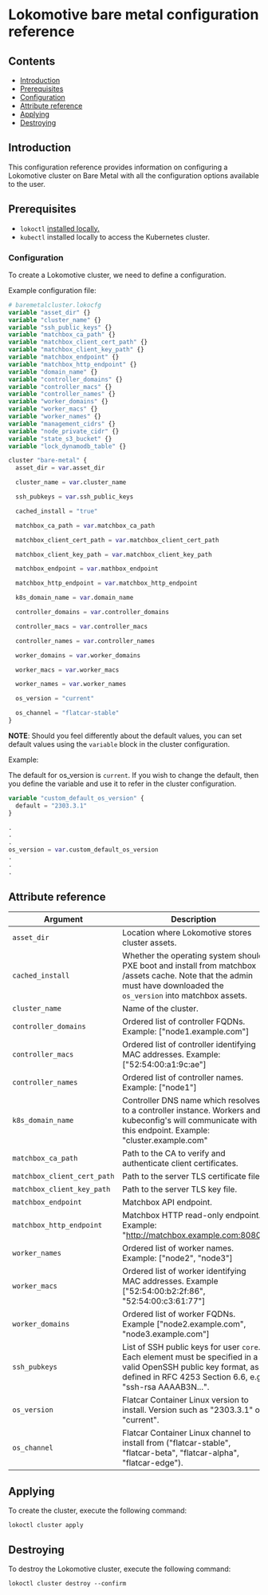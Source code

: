 # Lokomotive bare metal configuration reference

## Contents

* [Introduction](#introduction)
* [Prerequisites](#prerequisites)
* [Configuration](#configuration)
* [Attribute reference](#attribute-reference)
* [Applying](#applying)
* [Destroying](#destroying)

## Introduction

This configuration reference provides information on configuring a Lokomotive cluster on Bare Metal with all
the configuration options available to the user.

## Prerequisites

* `lokoctl` [installed locally.](../../installer/lokoctl.md)
* `kubectl` installed locally to access the Kubernetes cluster.

### Configuration

To create a Lokomotive cluster, we need to define a configuration.

Example configuration file:

```tf
# baremetalcluster.lokocfg
variable "asset_dir" {}
variable "cluster_name" {}
variable "ssh_public_keys" {}
variable "matchbox_ca_path" {}
variable "matchbox_client_cert_path" {}
variable "matchbox_client_key_path" {}
variable "matchbox_endpoint" {}
variable "matchbox_http_endpoint" {}
variable "domain_name" {}
variable "controller_domains" {}
variable "controller_macs" {}
variable "controller_names" {}
variable "worker_domains" {}
variable "worker_macs" {}
variable "worker_names" {}
variable "management_cidrs" {}
variable "node_private_cidr" {}
variable "state_s3_bucket" {}
variable "lock_dynamodb_table" {}

cluster "bare-metal" {
  asset_dir = var.asset_dir

  cluster_name = var.cluster_name

  ssh_pubkeys = var.ssh_public_keys

  cached_install = "true"

  matchbox_ca_path = var.matchbox_ca_path

  matchbox_client_cert_path = var.matchbox_client_cert_path

  matchbox_client_key_path = var.matchbox_client_key_path

  matchbox_endpoint = var.mathbox_endpoint

  matchbox_http_endpoint = var.matchbox_http_endpoint

  k8s_domain_name = var.domain_name

  controller_domains = var.controller_domains

  controller_macs = var.controller_macs

  controller_names = var.controller_names

  worker_domains = var.worker_domains

  worker_macs = var.worker_macs

  worker_names = var.worker_names

  os_version = "current"

  os_channel = "flatcar-stable"
}
```

**NOTE**: Should you feel differently about the default values, you can set default values using the `variable`
block in the cluster configuration.

Example:

The default for os_version is `current`. If you wish to change the default, then you
define the variable  and use it to refer in the cluster configuration.

```tf
variable "custom_default_os_version" {
  default = "2303.3.1"
}

.
.
.
os_version = var.custom_default_os_version
.
.
.

```

## Attribute reference

| Argument                    | Description                                                                                                                                                                  | Default          | Required |
|-----------------------------|------------------------------------------------------------------------------------------------------------------------------------------------------------------------------|:----------------:|:--------:|
| `asset_dir`                 | Location where Lokomotive stores cluster assets.                                                                                                                             | -                | true     |
| `cached_install`            | Whether the operating system should PXE boot and install from matchbox /assets cache. Note that the admin must have downloaded the `os_version` into matchbox assets.        | "false"          | false    |
| `cluster_name`              | Name of the cluster.                                                                                                                                                         | -                | true     |
| `controller_domains`        | Ordered list of controller FQDNs. Example: ["node1.example.com"]                                                                                                             | -                | true     |
| `controller_macs`           | Ordered list of controller identifying MAC addresses. Example: ["52:54:00:a1:9c:ae"]                                                                                         | -                | true     |
| `controller_names`          | Ordered list of controller names. Example: ["node1"]                                                                                                                         | -                | true     |
| `k8s_domain_name`           | Controller DNS name which resolves to a controller instance. Workers and kubeconfig's will communicate with this endpoint. Example: "cluster.example.com"                    | -                | true     |
| `matchbox_ca_path`          | Path to the CA to verify and authenticate client certificates.                                                                                                               | -                | true     |
| `matchbox_client_cert_path` | Path to the server TLS certificate file.                                                                                                                                     | -                | true     |
| `matchbox_client_key_path`  | Path to the server TLS key file.                                                                                                                                             | -                | true     |
| `matchbox_endpoint`         | Matchbox API endpoint.                                                                                                                                                       | -                | true     |
| `matchbox_http_endpoint`    | Matchbox HTTP read-only endpoint. Example: "http://matchbox.example.com:8080"                                                                                                | -                | true     |
| `worker_names`              | Ordered list of worker names. Example: ["node2", "node3"]                                                                                                                    | -                | true     |
| `worker_macs`               | Ordered list of worker identifying MAC addresses. Example ["52:54:00:b2:2f:86", "52:54:00:c3:61:77"]                                                                         | -                | true     |
| `worker_domains`            | Ordered list of worker FQDNs. Example ["node2.example.com", "node3.example.com"]                                                                                             | -                | true     |
| `ssh_pubkeys`               | List of SSH public keys for user `core`. Each element must be specified in a valid OpenSSH public key format, as defined in RFC 4253 Section 6.6, e.g. "ssh-rsa AAAAB3N...". | -               | true     |
| `os_version`                | Flatcar Container Linux version to install. Version such as "2303.3.1" or "current".                                                                                         | "current"        | false    |
| `os_channel`                | Flatcar Container Linux channel to install from ("flatcar-stable", "flatcar-beta", "flatcar-alpha", "flatcar-edge").                                                         | "flatcar-stable" | false    |

## Applying

To create the cluster, execute the following command:

```console
lokoctl cluster apply
```

## Destroying

To destroy the Lokomotive cluster, execute the following command:

```console
lokoctl cluster destroy --confirm
```
